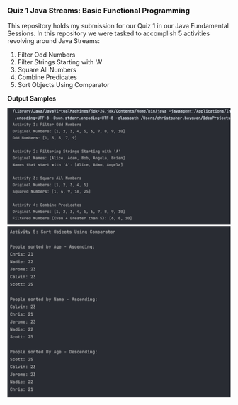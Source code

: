 ### Quiz 1 Java Streams: Basic Functional Programming

This repository holds my submission for our Quiz 1 in our Java Fundamental Sessions. In this repository we were tasked to accomplish 5 activities revolving around Java Streams: 
1. Filter Odd Numbers
2. Filter Strings Starting with 'A'
3. Square All Numbers
4. Combine Predicates
5. Sort Objects Using Comparator

**Output Samples**

<img alt="Output 1-4" src="images/Sample-Activity%201to4.png"/>
<img alt="Output 1-4" src="images/Sample-Activity%205.png"/>
